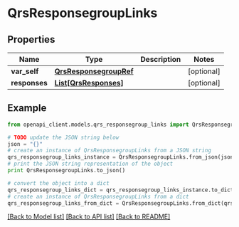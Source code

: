 # QrsResponsegroupLinks


## Properties
Name | Type | Description | Notes
------------ | ------------- | ------------- | -------------
**var_self** | [**QrsResponsegroupRef**](QrsResponsegroupRef.md) |  | [optional] 
**responses** | [**List[QrsResponses]**](QrsResponses.md) |  | [optional] 

## Example

```python
from openapi_client.models.qrs_responsegroup_links import QrsResponsegroupLinks

# TODO update the JSON string below
json = "{}"
# create an instance of QrsResponsegroupLinks from a JSON string
qrs_responsegroup_links_instance = QrsResponsegroupLinks.from_json(json)
# print the JSON string representation of the object
print QrsResponsegroupLinks.to_json()

# convert the object into a dict
qrs_responsegroup_links_dict = qrs_responsegroup_links_instance.to_dict()
# create an instance of QrsResponsegroupLinks from a dict
qrs_responsegroup_links_from_dict = QrsResponsegroupLinks.from_dict(qrs_responsegroup_links_dict)
```
[[Back to Model list]](../README.md#documentation-for-models) [[Back to API list]](../README.md#documentation-for-api-endpoints) [[Back to README]](../README.md)


